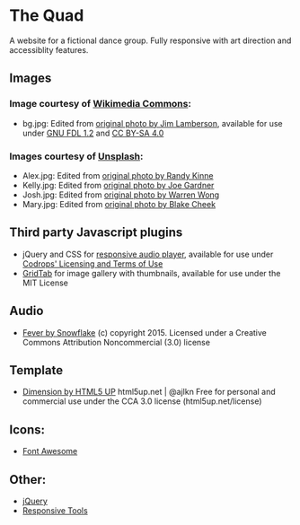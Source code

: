 # The Quad
A website for a fictional dance group. Fully responsive with art direction and accessiblity features.

## Images
### Image courtesy of [Wikimedia Commons](commons.wikimedia.org):
- bg.jpg: Edited from [original photo by Jim Lamberson](commons.wikimedia.org/wiki/File:NWFusion7.jpg), available for use under [GNU FDL 1.2](gnu.org/licenses/old-licenses/fdl-1.2.html) and [CC BY-SA 4.0](creativecommons.org/licenses/by-sa/4.0/deed.en)

### Images courtesy of [Unsplash](unsplash.com):
- Alex.jpg: Edited from [original photo by Randy Kinne](unsplash.com/photos/pUy6ccJPysc)
- Kelly.jpg: Edited from [original photo by Joe Gardner](unsplash.com/photos/pAs4IM6OGWI)
- Josh.jpg: Edited from [original photo by Warren Wong](unsplash.com/photos/VVEwJJRRHgk)
- Mary.jpg: Edited from [original photo by Blake Cheek](unsplash.com/photos/6v11noBZVuo)

## Third party Javascript plugins
- jQuery and CSS for [responsive audio player](tympanus.net/codrops/2012/12/04/responsive-touch-friendly-audio-player/), available for use under [Codrops' Licensing and Terms of Use](tympanus.net/codrops/licensing/)
- [GridTab](gopalraju.github.io/gridtab/) for image gallery with thumbnails, available for use under the MIT License

## Audio
- [Fever by Snowflake](dig.ccmixter.org/files/snowflake/52149) (c) copyright 2015. Licensed under a Creative Commons Attribution Noncommercial (3.0) license

## Template
- [Dimension by HTML5 UP](html5up.net/dimension)
html5up.net | @ajlkn
Free for personal and commercial use under the CCA 3.0 license (html5up.net/license)

## Icons:
- [Font Awesome](fontawesome.io)

## Other:
- [jQuery](jquery.com)
- [Responsive Tools](github.com/ajlkn/responsive-tools)
